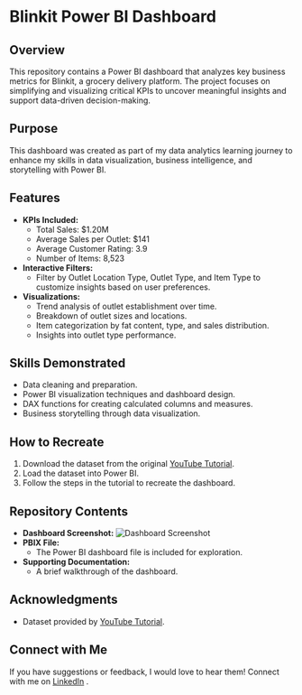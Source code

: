# Blinkit Power BI Dashboard

## Overview
This repository contains a Power BI dashboard that analyzes key business metrics for Blinkit, a grocery delivery platform. The project focuses on simplifying and visualizing critical KPIs to uncover meaningful insights and support data-driven decision-making.

## Purpose
This dashboard was created as part of my data analytics learning journey to enhance my skills in data visualization, business intelligence, and storytelling with Power BI.

## Features
- **KPIs Included:**
  - Total Sales: $1.20M
  - Average Sales per Outlet: $141
  - Average Customer Rating: 3.9
  - Number of Items: 8,523
- **Interactive Filters:**
  - Filter by Outlet Location Type, Outlet Type, and Item Type to customize insights based on user preferences.
- **Visualizations:**
  - Trend analysis of outlet establishment over time.
  - Breakdown of outlet sizes and locations.
  - Item categorization by fat content, type, and sales distribution.
  - Insights into outlet type performance.

## Skills Demonstrated
- Data cleaning and preparation.
- Power BI visualization techniques and dashboard design.
- DAX functions for creating calculated columns and measures.
- Business storytelling through data visualization.

## How to Recreate
1. Download the dataset from the original [YouTube Tutorial](https://www.youtube.com/watch?v=mmxVCFceQgU).
2. Load the dataset into Power BI.
3. Follow the steps in the tutorial to recreate the dashboard.

## Repository Contents
- **Dashboard Screenshot:**
  ![Dashboard Screenshot](dashboard_screenshot.png)
- **PBIX File:**
  - The Power BI dashboard file is included for exploration.
- **Supporting Documentation:**
  - A brief walkthrough of the dashboard.

## Acknowledgments
- Dataset provided by [YouTube Tutorial](https://www.youtube.com/watch?v=mmxVCFceQgU).

## Connect with Me
If you have suggestions or feedback, I would love to hear them! Connect with me on [LinkedIn](https://www.linkedin.com/in/haya-parveen/) .

